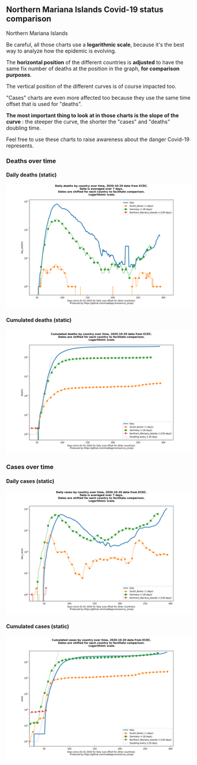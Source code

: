 ## Northern Mariana Islands Covid-19 status comparison 

Northern Mariana Islands



Be careful, all those charts use a **logarithmic scale**, because it's the best way to analyze how the epidemic is evolving.
 
The **horizontal position** of the different countries is **adjusted** to have the same fix number of deaths at the position in the graph, **for comparison purposes**.

The vertical position of the different curves is of course impacted too.

"Cases" charts are even more affected too because they use the same time offset that is used for "deaths".

**The most important thing to look at in those charts is the slope of the curve** : the steeper the curve, the shorter the "cases" and "deaths" doubling time.

Feel free to use these charts to raise awareness about the danger Covid-19 represents. 


 
### Deaths over time
 
#### Daily deaths (static)
![Northern Mariana Islands covid-19 daily deaths static chart](https://raw.githubusercontent.com/madlag/coronavirus_study/master/notebooks/graphs/2020-10-20/countries/Northern_Mariana_Islands/2020-10-20_Northern_Mariana_Islands_day_deaths.png "Northern Mariana Islands covid-19 day_deaths static chart")   
 
#### Cumulated deaths (static)
![Northern Mariana Islands covid-19 cumulated deaths static chart](https://raw.githubusercontent.com/madlag/coronavirus_study/master/notebooks/graphs/2020-10-20/countries/Northern_Mariana_Islands/2020-10-20_Northern_Mariana_Islands_deaths.png "Northern Mariana Islands covid-19 deaths static chart")   

 
### Cases over time
 
#### Daily cases (static)
![Northern Mariana Islands covid-19 daily cases static chart](https://raw.githubusercontent.com/madlag/coronavirus_study/master/notebooks/graphs/2020-10-20/countries/Northern_Mariana_Islands/2020-10-20_Northern_Mariana_Islands_day_cases.png "Northern Mariana Islands covid-19 day_cases static chart")   
 
#### Cumulated cases (static)
![Northern Mariana Islands covid-19 cumulated cases static chart](https://raw.githubusercontent.com/madlag/coronavirus_study/master/notebooks/graphs/2020-10-20/countries/Northern_Mariana_Islands/2020-10-20_Northern_Mariana_Islands_cases.png "Northern Mariana Islands covid-19 cases static chart")   

